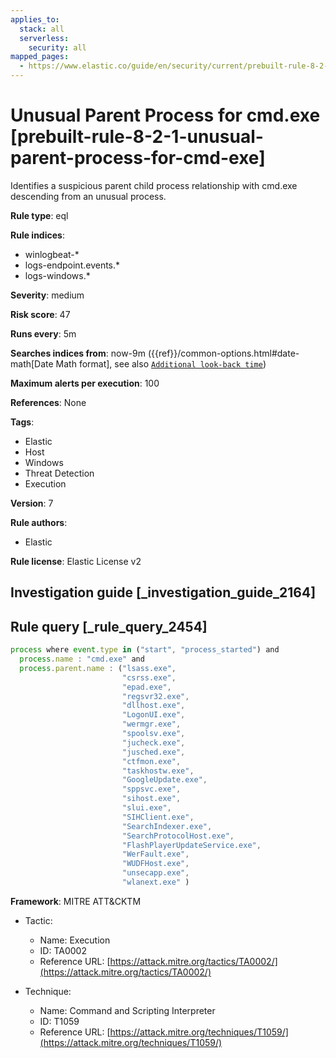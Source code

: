 ```yaml
---
applies_to:
  stack: all
  serverless:
    security: all
mapped_pages:
  - https://www.elastic.co/guide/en/security/current/prebuilt-rule-8-2-1-unusual-parent-process-for-cmd-exe.html
---
```


# Unusual Parent Process for cmd.exe [prebuilt-rule-8-2-1-unusual-parent-process-for-cmd-exe]

Identifies a suspicious parent child process relationship with cmd.exe descending from an unusual process.

**Rule type**: eql

**Rule indices**:

* winlogbeat-*
* logs-endpoint.events.*
* logs-windows.*

**Severity**: medium

**Risk score**: 47

**Runs every**: 5m

**Searches indices from**: now-9m ({{ref}}/common-options.html#date-math[Date Math format], see also [`Additional look-back time`](docs-content://solutions/security/detect-and-alert/create-detection-rule.md#rule-schedule))

**Maximum alerts per execution**: 100

**References**: None

**Tags**:

* Elastic
* Host
* Windows
* Threat Detection
* Execution

**Version**: 7

**Rule authors**:

* Elastic

**Rule license**: Elastic License v2

## Investigation guide [_investigation_guide_2164]



## Rule query [_rule_query_2454]

```js
process where event.type in ("start", "process_started") and
  process.name : "cmd.exe" and
  process.parent.name : ("lsass.exe",
                         "csrss.exe",
                         "epad.exe",
                         "regsvr32.exe",
                         "dllhost.exe",
                         "LogonUI.exe",
                         "wermgr.exe",
                         "spoolsv.exe",
                         "jucheck.exe",
                         "jusched.exe",
                         "ctfmon.exe",
                         "taskhostw.exe",
                         "GoogleUpdate.exe",
                         "sppsvc.exe",
                         "sihost.exe",
                         "slui.exe",
                         "SIHClient.exe",
                         "SearchIndexer.exe",
                         "SearchProtocolHost.exe",
                         "FlashPlayerUpdateService.exe",
                         "WerFault.exe",
                         "WUDFHost.exe",
                         "unsecapp.exe",
                         "wlanext.exe" )
```

**Framework**: MITRE ATT&CKTM

* Tactic:

    * Name: Execution
    * ID: TA0002
    * Reference URL: [https://attack.mitre.org/tactics/TA0002/](https://attack.mitre.org/tactics/TA0002/)

* Technique:

    * Name: Command and Scripting Interpreter
    * ID: T1059
    * Reference URL: [https://attack.mitre.org/techniques/T1059/](https://attack.mitre.org/techniques/T1059/)



